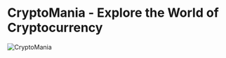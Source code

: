 # CryptoMania - Explore the World of Cryptocurrency

![CryptoMania](https://i.ibb.co/8gh5Jc8/image.png)
